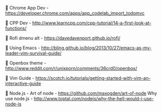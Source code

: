 :maple_leaf: Chrome App Dev - https://developer.chrome.com/apps/app_codelab_import_todomvc

:maple_leaf: CPP Dev - http://www.learncpp.com/cpp-tutorial/14-a-first-look-at-functions/ 

:maple_leaf: Rofi dmenu alt - https://davedavenport.github.io/rofi/

:maple_leaf: Using Emacs - http://bling.github.io/blog/2013/10/27/emacs-as-my-leader-vim-survival-guide/

:maple_leaf: Openbox theme - http://www.reddit.com/r/unixporn/comments/36crd0/openbox/

:maple_leaf: Vim Guide - https://scotch.io/tutorials/getting-started-with-vim-an-interactive-guide

:maple_leaf: Node.js - 
    Art of node - https://github.com/maxogden/art-of-node
    Why use node.js - http://www.toptal.com/nodejs/why-the-hell-would-i-use-node-js
